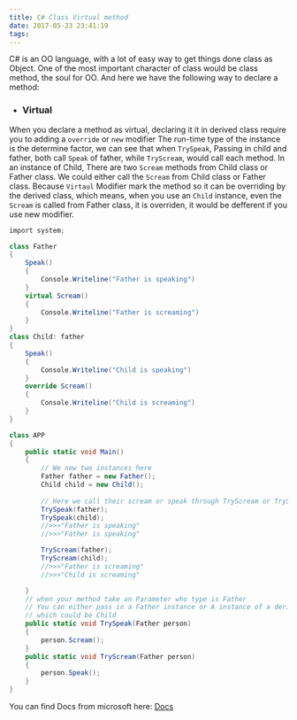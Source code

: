 ```yaml
---
title: C# Class Virtual method 
date: 2017-05-23 23:41:19
tags:
---
```

C# is an OO language, with a lot of easy way to get things done class as Object.
One of the most important character of class would be class method,  the soul for OO.
And here we have the following way to declare a method:

* ### Virtual

When you declare a method as virtual,  declaring it it in derived class require you to adding a `override` or `new` modifier 
The run-time type of the instance is the determine factor, we can see that when `TrySpeak`, 
Passing in child and father, both call `Speak` of father, while `TryScream`, would call each method. 
In an instance of Child, There are two `Scream` methods from Child class or Father class. We could either call the `Scream`  from Child class or Father class.
Because `Virtaul` Modifier mark the method so it can be overriding by the derived class, which means, when you use an `Child` instance, even the `Scream` is called from Father class, it is overriden, it would be defferent if you use new modifier.  

```C#
import system;

class Father
{
    Speak()
    {
      	Console.Writeline("Father is speaking")	
    }
    virtual Scream()
    {
      	Console.Writeline("Father is screaming")	
    }
}
class Child: father
{
    Speak()
    {
      	Console.Writeline("Child is speaking")	
    }
    override Scream()
    {
      	Console.Writeline("Child is screaming")	
    }
}

class APP
{
    public static void Main()
    {
        // We new two instances here
        Father father = new Father();
        Child child = new Child();
        
        // Here we call their scream or speak through TryScream or TrySpeak
        TrySpeak(father);
        TrySpeak(child);
        //>>>"Father is speaking"
        //>>>"Father is speaking"

        TryScream(father);
        TryScream(child);
        //>>>"Father is screaming"
        //>>>"Child is screaming"

    }
    // when your method take an Parameter who type is Father
    // You can either pass in a Father instance or A instance of a derived Class from Father
    // which could be Child
    public static void TrySpeak(Father person)
    {
        person.Scream();
    }
    public static void TryScream(Father person)
    {
        person.Speak();
    }
}
```
You can find Docs from microsoft here:
[Docs](https://docs.microsoft.com/en-us/dotnet/articles/csharp/tour-of-csharp/classes-and-objects)
